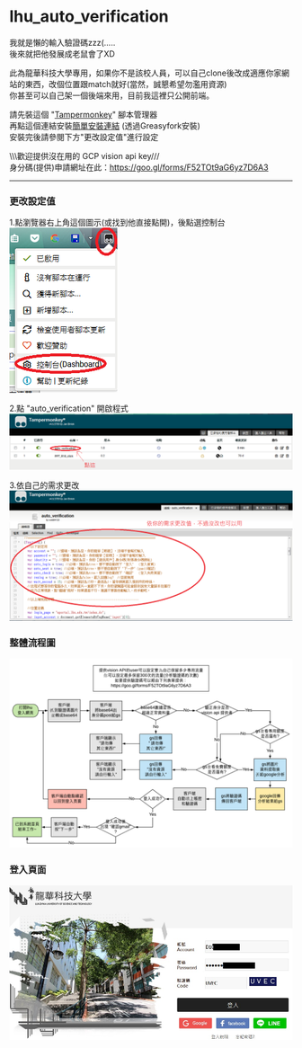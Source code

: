 # lhu_auto_verification
我就是懶的輸入驗證碼zzz(.....    
後來就把他發展成老鼠會了XD    

此為龍華科技大學專用，如果你不是該校人員，可以自己clone後改成適應你家網站的東西，改個位置跟match就好(當然，誠懇希望勿濫用資源)    
你甚至可以自己架一個後端來用，目前我這裡只公開前端。    


請先裝這個 "[Tampermonkey](http://tampermonkey.net/)" 腳本管理器     
再點這個連結安裝[簡單安裝連結](https://greasyfork.org/zh-TW/scripts/39780-auto-verification) (透過Greasyfork安裝)    
安裝完後請參閱下方"更改設定值"進行設定


\\\\\歡迎提供沒在用的 GCP vision api key///    
身分碼(提供)申請網址在此：https://goo.gl/forms/F52TOt9aG6yz7D6A3    

---

### 更改設定值
1.點瀏覽器右上角這個圖示(或找到他直接點開)，後點選控制台    
![image](https://github.com/we684123/lhu_auto_verification/blob/master/%E5%9C%96%E5%BA%8A/2018-03-20%2020_20_41-.png?raw=true)

2.點 "auto_verification" 開啟程式    
![image](https://github.com/we684123/lhu_auto_verification/blob/master/%E5%9C%96%E5%BA%8A/2018-03-20%2020_21_20-%E5%B7%B2%E5%AE%89%E8%A3%9D%E7%9A%84%E4%BD%BF%E7%94%A8%E8%80%85%E8%85%B3%E6%9C%AC.png?raw=true)

3.依自己的需求更改    
![image](https://github.com/we684123/lhu_auto_verification/blob/master/%E5%9C%96%E5%BA%8A/2018-03-20%2020_21_42-.png?raw=true)
### 整體流程圖
![Imgur](https://github.com/we684123/lhu_auto_verification/blob/master/%E5%9C%96%E5%BA%8A/lhu%E9%A9%97%E8%AD%89%E7%A2%BC88.png?raw=true)    


### 登入頁面
![Imgur](https://github.com/we684123/lhu_auto_verification/blob/master/%E5%9C%96%E5%BA%8A/%E9%BE%8D%E8%8F%AF%E7%A7%91%E6%8A%80%E5%A4%A7%E5%AD%B8_%E8%B3%87%E8%A8%8A%E5%85%A5%E5%8F%A3%E7%B6%B2%E7%AB%99.jpg?raw=true)
